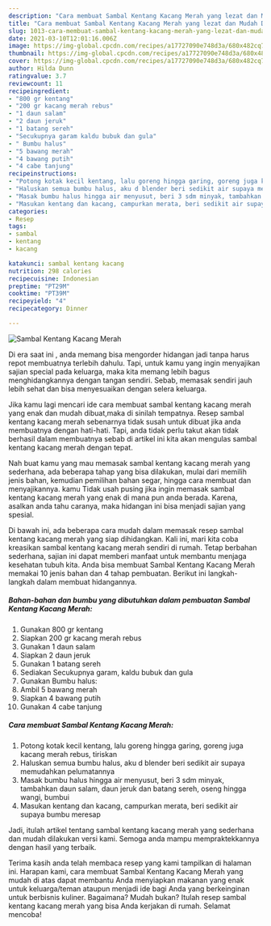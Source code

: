 ```yaml
---
description: "Cara membuat Sambal Kentang Kacang Merah yang lezat dan Mudah Dibuat"
title: "Cara membuat Sambal Kentang Kacang Merah yang lezat dan Mudah Dibuat"
slug: 1013-cara-membuat-sambal-kentang-kacang-merah-yang-lezat-dan-mudah-dibuat
date: 2021-03-10T12:01:16.006Z
image: https://img-global.cpcdn.com/recipes/a17727090e748d3a/680x482cq70/sambal-kentang-kacang-merah-foto-resep-utama.jpg
thumbnail: https://img-global.cpcdn.com/recipes/a17727090e748d3a/680x482cq70/sambal-kentang-kacang-merah-foto-resep-utama.jpg
cover: https://img-global.cpcdn.com/recipes/a17727090e748d3a/680x482cq70/sambal-kentang-kacang-merah-foto-resep-utama.jpg
author: Hilda Dunn
ratingvalue: 3.7
reviewcount: 11
recipeingredient:
- "800 gr kentang"
- "200 gr kacang merah rebus"
- "1 daun salam"
- "2 daun jeruk"
- "1 batang sereh"
- "Secukupnya garam kaldu bubuk dan gula"
- " Bumbu halus"
- "5 bawang merah"
- "4 bawang putih"
- "4 cabe tanjung"
recipeinstructions:
- "Potong kotak kecil kentang, lalu goreng hingga garing, goreng juga kacang merah rebus, tiriskan"
- "Haluskan semua bumbu halus, aku d blender beri sedikit air supaya memudahkan pelumatannya"
- "Masak bumbu halus hingga air menyusut, beri 3 sdm minyak, tambahkan daun salam, daun jeruk dan batang sereh, oseng hingga wangi, bumbui"
- "Masukan kentang dan kacang, campurkan merata, beri sedikit air supaya bumbu meresap"
categories:
- Resep
tags:
- sambal
- kentang
- kacang

katakunci: sambal kentang kacang 
nutrition: 298 calories
recipecuisine: Indonesian
preptime: "PT29M"
cooktime: "PT39M"
recipeyield: "4"
recipecategory: Dinner

---
```



![Sambal Kentang Kacang Merah](https://img-global.cpcdn.com/recipes/a17727090e748d3a/680x482cq70/sambal-kentang-kacang-merah-foto-resep-utama.jpg)

Di era  saat ini , anda memang bisa mengorder hidangan jadi tanpa harus repot membuatnya terlebih dahulu. Tapi, untuk kamu yang ingin menyajikan sajian special pada keluarga, maka kita memang lebih bagus menghidangkannya dengan tangan sendiri. Sebab, memasak sendiri jauh lebih sehat dan bisa menyesuaikan dengan selera keluarga.

Jika kamu lagi mencari ide cara membuat sambal kentang kacang merah yang enak dan mudah dibuat,maka di sinilah tempatnya. Resep sambal kentang kacang merah  sebenarnya tidak susah untuk dibuat jika anda membuatnya dengan hati-hati. Tapi, anda tidak perlu takut akan tidak berhasil dalam membuatnya 
sebab di artikel ini kita akan mengulas sambal kentang kacang merah dengan tepat.  



Nah buat kamu yang mau memasak sambal kentang kacang merah yang sederhana, ada beberapa tahap yang bisa dilakukan, mulai dari memilih jenis bahan, kemudian pemilihan bahan segar, hingga cara membuat dan menyajikannya. kamu Tidak usah pusing jika ingin memasak sambal kentang kacang merah yang enak di mana pun anda berada. Karena, asalkan anda  tahu caranya, maka hidangan ini bisa menjadi sajian yang spesial.

Di bawah ini, ada beberapa cara mudah dalam memasak resep sambal kentang kacang merah yang siap dihidangkan. Kali ini, mari kita coba kreasikan sambal kentang kacang merah sendiri di rumah. Tetap berbahan sederhana, sajian ini dapat memberi manfaat untuk membantu menjaga kesehatan tubuh kita. Anda bisa membuat Sambal Kentang Kacang Merah memakai 10 jenis bahan dan 4 tahap pembuatan. Berikut ini langkah-langkah dalam membuat hidangannya.

<!--inarticleads1-->

##### Bahan-bahan dan bumbu yang dibutuhkan dalam pembuatan Sambal Kentang Kacang Merah:

1. Gunakan 800 gr kentang
1. Siapkan 200 gr kacang merah rebus
1. Gunakan 1 daun salam
1. Siapkan 2 daun jeruk
1. Gunakan 1 batang sereh
1. Sediakan Secukupnya garam, kaldu bubuk dan gula
1. Gunakan  Bumbu halus:
1. Ambil 5 bawang merah
1. Siapkan 4 bawang putih
1. Gunakan 4 cabe tanjung




<!--inarticleads2-->

##### Cara membuat Sambal Kentang Kacang Merah:

1. Potong kotak kecil kentang, lalu goreng hingga garing, goreng juga kacang merah rebus, tiriskan
1. Haluskan semua bumbu halus, aku d blender beri sedikit air supaya memudahkan pelumatannya
1. Masak bumbu halus hingga air menyusut, beri 3 sdm minyak, tambahkan daun salam, daun jeruk dan batang sereh, oseng hingga wangi, bumbui
1. Masukan kentang dan kacang, campurkan merata, beri sedikit air supaya bumbu meresap




Jadi, itulah artikel tentang  sambal kentang kacang merah  yang sederhana dan mudah dilakukan versi kami. Semoga anda mampu mempraktekkannya dengan hasil yang terbaik. 

Terima kasih anda telah membaca resep yang kami tampilkan di halaman ini. Harapan kami, cara membuat  Sambal Kentang Kacang Merah yang mudah di atas dapat membantu Anda menyiapkan makanan yang enak untuk keluarga/teman ataupun menjadi ide bagi Anda yang berkeinginan untuk berbisnis kuliner. Bagaimana? Mudah bukan? Itulah resep sambal kentang kacang merah yang bisa Anda kerjakan di rumah. Selamat mencoba!

